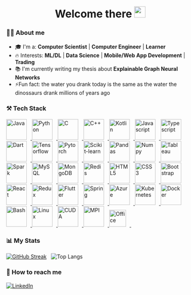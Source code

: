 <h1 align='center'>
  Welcome there  <img src="https://raw.githubusercontent.com/sidbelbase/sidbelbase/master/wave.gif" width="30px">
</h1>

### 👨‍💻 About me <img src="https://imgur.com/Fk2kHq2.gif" height="2" width="1000">
- 🎓 I'm a: **Computer Scientist** | **Computer Engineer** | **Learner** 
- 🔥 Interests: **ML/DL** | **Data Science** | **Mobile/Web App Development** | **Trading**
- 📚 I'm currently writing my thesis about **Explainable Graph Neural Networks**
- ⚡Fun fact: the water you drank today is the same as the water the dinossaurs drank millions of years ago

### ⚒️ Tech Stack <img src="https://imgur.com/Fk2kHq2.gif" height="2" width="1000">

<span>
 <a href="https://www.java.com" target="_blank" rel="noreferrer"> 
   <img alt="Java" width="55px" style="padding-right:10px;" src="https://cdn.jsdelivr.net/gh/devicons/devicon/icons/java/java-original.svg"/> 
 </a>
 <a href="https://www.python.org" target="_blank" rel="noreferrer">
   <img alt="Python" width="55px" style="padding-right:10px;" src="https://cdn.jsdelivr.net/gh/devicons/devicon/icons/python/python-original.svg" />
 </a>
 <a href="https://www.w3schools.com/c/index.php" target="_blank" rel="noreferrer">
   <img alt="C" width="55px" style="padding-right:10px;" src="https://cdn.jsdelivr.net/gh/devicons/devicon/icons/c/c-original.svg" />
 </a>
 <a href="https://www.w3schools.com/cpp/default.asp" target="_blank" rel="noreferrer">
   <img alt="C++" width="55px" style="padding-right:10px;" src="https://cdn.jsdelivr.net/gh/devicons/devicon/icons/cplusplus/cplusplus-original.svg" />
 </a>
 <a href="https://kotlinlang.org" target="_blank" rel="noreferrer">
   <img alt="Kotlin" width="55px" style="padding-right:10px;" src="https://cdn.jsdelivr.net/gh/devicons/devicon/icons/kotlin/kotlin-original.svg" />
 </a>
 <a href="https://www.w3schools.com/js" target="_blank" rel="noreferrer">
   <img alt="Javascript" width="55px" style="padding-right:10px;" src="https://cdn.jsdelivr.net/gh/devicons/devicon/icons/javascript/javascript-original.svg" />
 </a>
 <a href="https://www.typescriptlang.org" target="_blank" rel="noreferrer">
   <img alt="Typescript" width="55px" style="padding-right:10px;" src="https://cdn.jsdelivr.net/gh/devicons/devicon/icons/typescript/typescript-original.svg" />
 </a>
 <a href="https://dart.dev" target="_blank" rel="noreferrer">
   <img alt="Dart" width="55px" style="padding-right:10px;" src="https://cdn.jsdelivr.net/gh/devicons/devicon/icons/dart/dart-original.svg" />
 </a>
 <a href="https://www.tensorflow.org" target="_blank" rel="noreferrer">
   <img alt="Tensorflow" width="55px" style="padding-right:10px;" src="https://cdn.jsdelivr.net/gh/devicons/devicon/icons/tensorflow/tensorflow-original.svg"/>
 </a>
 <a href="https://pytorch.org" target="_blank" rel="noreferrer">
   <img alt="Pytorch" width="55px" style="padding-right:10px;" src="https://cdn.jsdelivr.net/gh/devicons/devicon/icons/pytorch/pytorch-original.svg" />
 </a>
 <a href="https://scikit-learn.org/stable" target="_blank" rel="noreferrer">
   <img alt="Scikit-learn" width="55px" style="padding-right:10px;" src="https://upload.wikimedia.org/wikipedia/commons/0/05/Scikit_learn_logo_small.svg" />
 </a>
 <a href="https://pandas.pydata.org" target="_blank" rel="noreferrer">
   <img alt="Pandas" width="55px" style="padding-right:10px;" src="https://cdn.jsdelivr.net/gh/devicons/devicon/icons/pandas/pandas-original.svg" />
 </a>
 <a href="https://numpy.org" target="_blank" rel="noreferrer">
   <img alt="Numpy" width="55px" style="padding-right:10px;" src="https://cdn.jsdelivr.net/gh/devicons/devicon/icons/numpy/numpy-original.svg" />
 </a>
 <a href="https://www.tableau.com" target="_blank" rel="noreferrer">
   <img alt="Tableau" width="55px" style="padding-right:10px;" src="https://cdn.worldvectorlogo.com/logos/tableau-software.svg" />
 </a>
 <a href="https://spark.apache.org" target="_blank" rel="noreferrer">
   <img alt="Spark" width="55px" style="padding-right:10px;" src="https://cdn.worldvectorlogo.com/logos/apache-spark-5.svg" />
 </a>
 <a href="https://www.mysql.com" target="_blank" rel="noreferrer">
   <img alt="MySQL" width="55px" style="padding-right:10px;" src="https://cdn.jsdelivr.net/gh/devicons/devicon/icons/mysql/mysql-original.svg"/>
 </a>
 <a href="https://www.mongodb.com" target="_blank" rel="noreferrer">
   <img alt="MongoDB" width="55px" style="padding-right:10px;" src="https://cdn.jsdelivr.net/gh/devicons/devicon/icons/mongodb/mongodb-original.svg" />
 </a>
 <a href="https://redis.io" target="_blank" rel="noreferrer">
   <img alt="Redis" width="55px" style="padding-right:10px;" src="https://cdn.jsdelivr.net/gh/devicons/devicon/icons/redis/redis-original.svg" />
 </a>
 <a href="https://www.w3schools.com/html" target="_blank" rel="noreferrer">
   <img alt="HTML5" width="55px" style="padding-right:10px;" src="https://cdn.jsdelivr.net/gh/devicons/devicon/icons/html5/html5-original.svg"/>
 </a>
 <a href="https://www.w3schools.com/css" target="_blank" rel="noreferrer">
   <img alt="CSS3" width="55px" style="padding-right:10px;" src="https://cdn.jsdelivr.net/gh/devicons/devicon/icons/css3/css3-original.svg" />
 </a>
 <a href="https://getbootstrap.com" target="_blank" rel="noreferrer">
   <img alt="Bootstrap" width="55px" style="padding-right:10px;" src="https://cdn.jsdelivr.net/gh/devicons/devicon/icons/bootstrap/bootstrap-original.svg" />
 </a>
 <a href="https://react.dev" target="_blank" rel="noreferrer">
   <img alt="React" width="55px" style="padding-right:10px;" src="https://cdn.jsdelivr.net/gh/devicons/devicon/icons/react/react-original.svg" />
 </a>
 <a href="https://redux.js.org" target="_blank" rel="noreferrer">
   <img alt="Redux" width="55px" style="padding-right:10px;" src="https://cdn.jsdelivr.net/gh/devicons/devicon/icons/redux/redux-original.svg" />
 </a>
 <a href="https://flutter.dev" target="_blank" rel="noreferrer">
   <img alt="Flutter" width="55px" style="padding-right:10px;" src="https://cdn.jsdelivr.net/gh/devicons/devicon/icons/flutter/flutter-original.svg" />
 </a>
 <a href="https://spring.io" target="_blank" rel="noreferrer">
   <img alt="Spring" width="55px" style="padding-right:10px;" src="https://cdn.jsdelivr.net/gh/devicons/devicon/icons/spring/spring-original.svg"/> 
 </a>
 <!---<a href="https://getbootstrap.com" target="_blank" rel="noreferrer">
   <img alt="Kafka" width="55px" style="padding-right:10px;" src="https://cdn.jsdelivr.net/gh/devicons/devicon/icons/apachekafka/apachekafka-original.svg" /> 
 </a>--->
 <a href="https://azure.microsoft.com/en-us" target="_blank" rel="noreferrer">
   <img alt="Azure" width="55px" style="padding-right:10px;" src="https://cdn.jsdelivr.net/gh/devicons/devicon/icons/azure/azure-original.svg"/> 
 </a>
 <a href="https://kubernetes.io" target="_blank" rel="noreferrer">
   <img alt="Kubernetes" width="55px" style="padding-right:10px;" src="https://cdn.jsdelivr.net/gh/devicons/devicon/icons/kubernetes/kubernetes-plain.svg" /> 
 </a>
 <a href="https://www.docker.com" target="_blank" rel="noreferrer">
   <img alt="Docker" width="55px" style="padding-right:10px;" src="https://cdn.jsdelivr.net/gh/devicons/devicon/icons/docker/docker-original.svg" /> 
 </a>
 <a href="https://tiswww.case.edu/php/chet/bash/bashtop.html" target="_blank" rel="noreferrer">
   <img alt="Bash" width="55px" style="padding-right:10px;" src="https://cdn.jsdelivr.net/gh/devicons/devicon/icons/bash/bash-original.svg" /> 
 </a>
 <a href="https://www.linux.org/" target="_blank" rel="noreferrer">
   <img alt="Linux" width="55px" style="padding-right:10px;" src="https://cdn.jsdelivr.net/gh/devicons/devicon/icons/linux/linux-original.svg"/> 
 </a>
 <a href="https://developer.nvidia.com/cuda-toolkit" target="_blank" rel="noreferrer">
   <img alt="CUDA" width="55px" style="padding-right:10px;" src="https://cdn.worldvectorlogo.com/logos/nvidia.svg"/> 
 </a>
 <a href="https://www.open-mpi.org" target="_blank" rel="noreferrer">
   <img alt="MPI" width="55px" style="padding-right:10px;" src="https://www.open-mpi.org/images/open-mpi-logo.png"/> 
 </a>
 <a href="https://www.microsoft.com/pt-pt/microsoft-365" target="_blank" rel="noreferrer">
   <img alt="Office" width="45px" style="padding-right:10px;" src="https://cdn.worldvectorlogo.com/logos/office-2.svg"/> 
 </a>
</span>
&nbsp

### 📊 My Stats <img src="https://imgur.com/Fk2kHq2.gif" height="2" width="1000">

<div>
  <span align='left'>
    <a href="https://git.io/streak-stats"><img src="https://github-readme-streak-stats.herokuapp.com?user=123ssk321&theme=sunset-gradient&border_radius=5.5&mode=weekly" alt="GitHub Streak" /></a>
  </span>
  &nbsp
  <span align='right'>
    <a><img src="https://github-readme-stats.vercel.app/api/top-langs/?username=123ssk321&hide_progress=true&langs_count=6&hide=jupyter%20notebook,tex&theme=tokyonight&layout=compact" alt="Top Langs" /></a>
  </span>
</div>

### 🔗 How to reach me <img src="https://imgur.com/Fk2kHq2.gif" height="2" width="1000">
<a href="https://www.linkedin.com/in/sahil-kumar-ba2ab7234" target="_blank"><img alt="LinkedIn" src="https://img.shields.io/badge/linkedin-%230077B5.svg?&style=for-the-badge&logo=linkedin" /></a>
